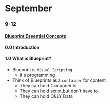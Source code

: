 # September

### 9-12
#### [Blueprint Essential Concepts](https://academy.unrealengine.com/Class-Viewer/blueprint-essential-concepts)  
#### 0.0 Introduction
#### 1.0 What is Blueprint?  
- Blueprint is `Visual Scripting` 
  - it's programming.  
- Think of Blueprints as a `container` for content
  - They can hold Components
  - They can hold script,but don't have to
  - They can hold ONLY Data

